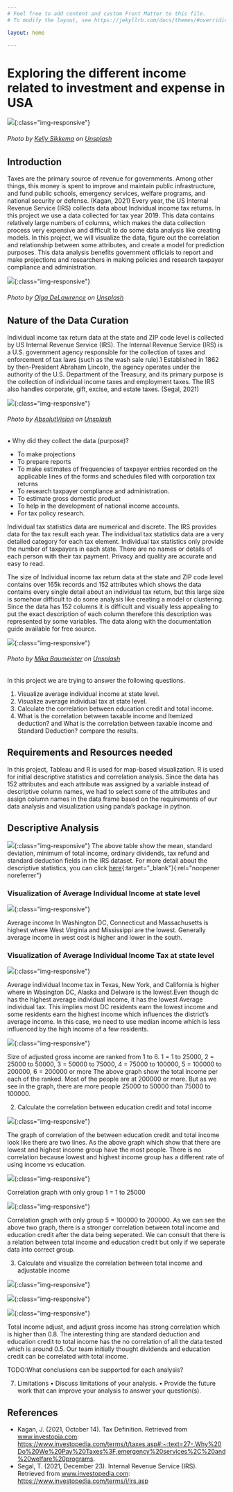 ```yaml
---
# Feel free to add content and custom Front Matter to this file.
# To modify the layout, see https://jekyllrb.com/docs/themes/#overriding-theme-defaults

layout: home

---
```


<h1>Exploring the different income related to investment and expense in USA</h1>

![](assets/title.jpg){:class="img-responsive"}
<h6>Photo by <a href="https://unsplash.com/@kellysikkema?utm_source=unsplash&amp;utm_medium=referral&amp;utm_content=creditCopyText">Kelly Sikkema</a> on <a href="https://unsplash.com/s/photos/income-tax?utm_source=unsplash&amp;utm_medium=referral&amp;utm_content=creditCopyText">Unsplash</a></h6>


## Introduction

Taxes are the primary source of revenue for governments. Among other things, this money is spent to improve and maintain public infrastructure, and fund public schools, emergency services, welfare programs, and national security or defense.  (Kagan, 2021) Every year, the US Internal Revenue Service (IRS) collects data about Individual income tax returns. In this project we use a data collected for tax year 2019. This data contains relatively large numbers of columns, which makes the data collection process very expensive and difficult to do some data analysis like creating models. In this project, we will visualize the data, figure out the correlation and relationship between some attributes, and create a model for prediction purposes. This data analysis benefits government officials to report and make projections and researchers in making policies and research taxpayer compliance and administration.
		

![](assets/title3.jpg){:class="img-responsive"}
<h6>Photo by <a href="https://unsplash.com/@walkingondream?utm_source=unsplash&amp;utm_medium=referral&amp;utm_content=creditCopyText">Olga DeLawrence</a> on <a href="https://unsplash.com/s/photos/tax?utm_source=unsplash&amp;utm_medium=referral&amp;utm_content=creditCopyText">Unsplash</a></h6>

## Nature of the Data Curation

Individual income tax return data at the state and ZIP code level is collected by US Internal Revenue Service (IRS). The Internal Revenue Service (IRS) is a U.S. government agency responsible for the collection of taxes and enforcement of tax laws (such as the wash sale rule).1 Established in 1862 by then-President Abraham Lincoln, the agency operates under the authority of the U.S. Department of the Treasury, and its primary purpose is the collection of individual income taxes and employment taxes. The IRS also handles corporate, gift, excise, and estate taxes. (Segal, 2021)


![](assets/absolutvision-82TpEld0_e4-unsplash.jpg){:class="img-responsive"}
<h6>Photo by <a href="https://unsplash.com/@freegraphictoday?utm_source=unsplash&amp;utm_medium=referral&amp;utm_content=creditCopyText">AbsolutVision</a> on <a href="https://unsplash.com/s/photos/purpose?utm_source=unsplash&amp;utm_medium=referral&amp;utm_content=creditCopyText">Unsplash</a></h6>

• Why did they collect the data (purpose)?

  * To make projections
  * To prepare reports
  * To make estimates of frequencies of taxpayer entries recorded on the applicable lines of the forms and schedules filed     with corporation tax returns
  * To research taxpayer compliance and administration.
  * To estimate gross domestic product
  * To help in the development of national income accounts.
  * For tax policy research.
 
Individual tax statistics data are numerical and discrete. The IRS provides data for the tax result each year. The individual tax statistics data are a very detailed category for each tax element. Individual tax statistics only provide the number of taxpayers in each state. There are no names or details of each person with their tax payment. Privacy and quality are accurate and easy to read.

The size of Individual income tax return data at the state and ZIP code level contains over 165k records and 152 attributes which shows the data contains every single detail about an individual tax return, but this large size is somehow difficult to do some analysis like creating a model or clustering. Since the data has 152 columns it is difficult and visually less appealing to put the exact description of each column therefore this description was represented by some variables. The data along with the documentation guide available for free source.

![](assets/title4.jpg){:class="img-responsive"}
<h6>Photo by <a href="https://unsplash.com/@mbaumi?utm_source=unsplash&amp;utm_medium=referral&amp;utm_content=creditCopyText">Mika Baumeister</a> on <a href="https://unsplash.com/s/photos/excel?utm_source=unsplash&amp;utm_medium=referral&amp;utm_content=creditCopyText">Unsplash</a></h6>

In this project we are trying to answer the following questions.

1) Visualize average individual income at state level.
2) Visualize average individual tax at state level.
2) Calculate the correlation between education credit and total income.
3) What is the correlation between taxable income and  Itemized deduction? and  What is the correlation between taxable income and Standard Deduction? compare the results.

## Requirements and Resources needed

In this project, Tableau and R is used for map-based visualization. R is used for initial descriptive statistics and correlation analysis. Since the data has 152 attributes and each attribute was assigned by a variable instead of descriptive column names, we had to select some of the attributes and assign column names in the data frame based on the requirements of our data analysis and visualization using panda’s package in python.

## Descriptive Analysis
![](assets/daatasetDescribtion.png){:class="img-responsive"}
The above table show the mean, standard deviation, minimum of total income, ordinary dividends, tax refund and standard deduction fields in the IRS dataset.
For more detail about the descriptive statistics, you can click [here](https://github.com/ylchan2/AIT580Project1/blob/main/analysis/AIT580final.ipynb){:target="_blank"}{:rel="noopener noreferrer"}

### Visualization of  Average Individual Income at state level

![](assets/tax_income.png){:class="img-responsive"}

Average income In Washington DC, Connecticut and Massachusetts is highest  where West Virginia and Mississippi are the lowest. Generally average income in west cost is higher and lower in the south.

### Visualization of  Average Individual Income Tax at state level

![](assets/total_income1.jpg){:class="img-responsive"}

Average individual Income tax  in Texas, New York, and California is higher where in Wasington DC, Alaska and Delware is the lowest.Even though dc has the highest average individual income, it has the lowest Average individual tax. This implies most DC residents earn the lowest income and some residents earn the highest income which influences the district’s average income. In this case, we need to use median income which is less influenced by the high income of a few residents.  

![](assets/total_income_vs_adjustable_income.jpg){:class="img-responsive"}

Size of adjusted gross income are ranked from 1 to 6. 1 = 1 to 25000, 2 = 25000 to 50000, 3 = 50000 to 75000, 4 = 75000 to 100000, 5 = 100000 to 200000, 6 = 200000 or more
The above graph show the total income per each of the ranked. Most of the people are at 200000 or more. But as we see in the graph, there are more people 25000 to 50000 than 75000 to 100000.

2) Calculate the correlation between education credit and total income

![](assets/educationvstotalincome.png){:class="img-responsive"}

The graph of correlation of the between education credit and total income look like there are two lines. As the above graph which show that there are lowest and highest income group have the most people.
There is no correlation because lowest and highest income group has a different rate of using income vs education.

![](assets/correlationagi1.png){:class="img-responsive"}

Correlation graph with only group 1 = 1 to 25000

![](assets/correlationagi5.png){:class="img-responsive"}

Correlation graph with only group 5 = 100000 to 200000. As we can see the above two graph, there is a stronger correlation between total income and education credit after the data being seperated.
We can consult that there is a relation between total income and education credit but only if we seperate data into correct group.

3) Calculate and visualize the correlation between total income and adjustable income

![](assets/corrItemizeddeductionandTaxableIncome.png){:class="img-responsive"}

![](assets/corrStandardDeduction.png){:class="img-responsive"}


![](assets/correlation.jpg){:class="img-responsive"}

Total income adjust, and adjust gross income has strong correlation which is higher than 0.8.
The interesting thing are standard deduction and education credit to total income has the no correlation of all the data tested which is around 0.5. 
Our team initially thought dividends and education credit can be correlated with total income.


TODO:What conclusions can be supported for each analysis?

7) Limitations
• Discuss limitations of your analysis.
• Provide the future work that can improve your analysis to answer your question(s). 

## References
<!--UL-->
* Kagan, J. (2021, October 14). Tax Definition. Retrieved from www.investopia.com: https://www.investopedia.com/terms/t/taxes.asp#:~:text=27-,Why%20Do%20We%20Pay%20Taxes%3F,emergency%20services%2C%20and%20welfare%20programs.
* Segal, T. (2021, December 23). Internal Revenue Service (IRS). Retrieved from www.investopedia.com: https://www.investopedia.com/terms/i/irs.asp




